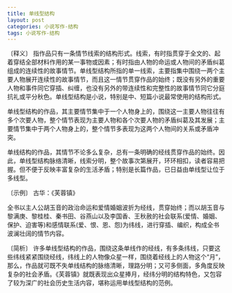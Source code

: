 ```yaml
---
title: 单线型结构
layout: post
categories: 小说写作-结构
tags: 小说写作-结构
---
```


〔释义〕 指作品只有一条情节线索的结构形式。线索，有时指贯穿于全文的、起着穿结全部材料作用的某一事物或因素；有时指由人物的命运或人物间的矛盾纠葛组成的连续性的故事情节。单线型结构所指的单一线索，主要指集中围绕一两个主要人物展开连续性的故事情节，而且这一情节贯穿作品的始终；既没有另外的重要人物和事件同它穿插、纠缠，也没有另外的带连续性和完整性的故事情节同它分庭抗礼或平分秋色。单线型结构是小说，特别是中、短篇小说最常使用的结构形式。

单线型结构的作品，其主要情节集中于一个人物身上的，围绕这一主要人物往往有多个次要人物，整个情节表现为主要人物和各个次要人物的矛盾纠葛及其发展；主要情节集中于两个人物身上的，整个情节多表现为这两个人物间的关系或矛盾冲突。

单线结构的作品，其情节不论多么复杂，总有一条明确的经线贯穿作品的始终。因此，单线型结构脉络清晰，线索分明，整个故事次第展开，环环相扣，读者容易把握。但不便于反映丰富复杂的生活矛盾；特别是长篇作品，已日益由单线型让位于多线型。

〔示例〕 古华：《芙蓉镇》

全书以主人公胡玉音的政治命运和爱情婚姻波折为经线，贯穿始终；而以胡玉音与黎满庚、黎桂桂、秦书田、谷燕山以及李国香、王秋赦的社会联系(爱情、婚姻、保护、迫害等)和感情联系(爱、恨、恩、怨)为纬线，进行穿插、编织，构成全书波澜壮阔的情节内容。

〔简析〕 许多单线型结构的作品，围绕这条单线作的经线，有多条纬线，只要这些纬线紧紧围绕经线，纬线上的人物像众星一样，围绕着经线上的人物这个“月”，那么，作品就可既不失单线结构的脉络清晰，理路分明；又可多侧面，多角度反映复杂的社会矛盾。《芙蓉镇》就既表现出众星捧月，经纬分明的结构特色，又包容了较为深广的社会历史生活内容，堪称运用单线型结构的范例。 